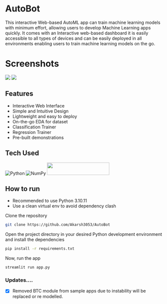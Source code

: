 # AutoBot

This interactive Web-based AutoML app can train machine learning models with minimum effort, allowing users to develop Machine Learning apps quickly. It comes with an Interactive web-based dashboard it is easily accessible to all types of devices and can be easily deployed in all environments enabling users to train machine learning models on the go.

# Screenshots

<img src="https://blogger.googleusercontent.com/img/b/R29vZ2xl/AVvXsEjb4qULU0a2BfdWjFpXUKm-tqnU2aSV7LF_SQ2u0XNr1KdHr_yQ1wBLxKlz872wvfrWVnr-S4ffFXwyhWiqZDClTh7bU_QFV0Z_4l5LybF8qtGP2ma0pFu7kDc_ObI0WoGYJwPKIMf4xOJr2twmwLDUCkDJ8dhnTACktI_sdBxl_HbR2vSjp30nIlY2BHc/s16000/AutoBot.png"> <img src="https://blogger.googleusercontent.com/img/b/R29vZ2xl/AVvXsEjWD2i5JkXwfTgVco4mfhbA-8EoibREDu3B4Dr-ywPcnUUJR-0tklKll5aDMkz9Iv0V_xGE5mbk71fxoVUDeSKt23yoXcHBt5N8AP_kE0-y_ns2FRvsLJQyZvw-eT8XDG6rzHIrwYIHZ1nbM1ChQ4_tdk8lj4Hc7yQAnC7yxECPCTnlfKXZCS_OwB0OaC0/s16000/Screenshot%20(57).png">

## Features

- Interactive Web Interface
- Simple and Intuitive Design
- Lightweight and easy to deploy
- On-the-go EDA for dataset
- Classification Trainer
- Regression Trainer
- Pre-built demonstrations

## Tech Used

![Python](https://img.shields.io/badge/python-3670A0?style=for-the-badge&logo=python&logoColor=ffdd54) ![NumPy](https://img.shields.io/badge/numpy-%23013243.svg?style=for-the-badge&logo=numpy&logoColor=white)
<img src="https://streamlit.io/images/brand/streamlit-logo-secondary-colormark-darktext.svg" width="200" height="40"/>

## How to run

- Recommended to use Python 3.10.11
- Use a clean virtual env to avoid dependency clash

Clone the repository

```bash
git clone https://github.com/Akarsh3053/AutoBot
```

Open the project directory in your desired Python development environment and install the dependencies

```bash
pip install -r requirements.txt
```

Now, run the app

```bash
streamlit run app.py
```

### Updates....
-[x] Removed BTC module from sample apps due to instability will be replaced or re modelled.
